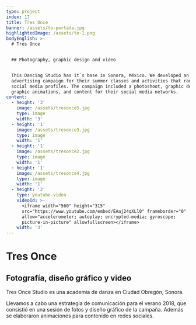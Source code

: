 ```yaml
---
type: project
index: 17
title: Tres Once
banner: /assets/to-portada.jpg
highlightedImage: /assets/to-1.png
bodyEnglish: >-
  # Tres Once


  ## Photography, graphic design and video


  This Dancing Studio has it´s base in Sonora, México. We developed an
  advertising campaign for their summer classes and activities that ran in their
  social media profiles. The campaign included a photoshoot, graphic design,
  graphic animations, and content for their social media networks.
content:
  - height: '3'
    image: /assets/tresonce5.jpg
    type: image
    width: '3'
  - height: '1'
    image: /assets/tresonce3.jpg
    type: image
    width: '1'
  - height: '1'
    image: /assets/tresonce2.jpg
    type: image
    width: '1'
  - height: '1'
    image: /assets/tresonce4.jpg
    type: image
    width: '1'
  - height: '2'
    type: youtube-video
    videoId: >-
      <iframe width="560" height="315"
      src="https://www.youtube.com/embed/EAaj24qXLl0" frameborder="0"
      allow="accelerometer; autoplay; encrypted-media; gyroscope;
      picture-in-picture" allowfullscreen></iframe>
    width: '3'
---
```

# Tres Once

## Fotografía, diseño gráfico y video

Tres Once Studio es una academia de danza en Ciudad Obregón, Sonora.

Llevamos a cabo una estrategia de comunicación para el verano 2018, que consistió en una sesión de fotos y diseño gráfico de la campaña. Además se elaboraron animaciones para contenido en redes sociales.
